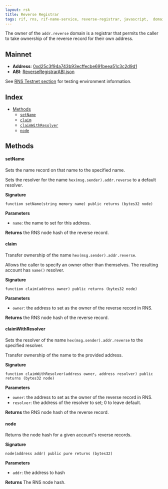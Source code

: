 ```yaml
---
layout: rsk
title: Reverse Registrar
tags: rif, rns, rif-name-service, reverse-registrar, javascript,  domains, address, integrate, resolver, node, sdk, libraries, infrastructure, protocols, mvp, design, rbtc, defi, decentralized, quick-start, guides, tutorial, networks, dapps, tools, rsk, ethereum, smart-contracts, install, get-started, how-to, mainnet, testnet, contracts, wallets, web3, crypto
---
```


The owner of the `addr.reverse` domain is a registrar that permits the caller to take ownership of the reverse record for their own address.

## Mainnet

- **Address**: [0xd25c3f94a743b93ecffecbe691beea51c3c2d9d1](https://explorer.rsk.co/address/0xd25c3f94a743b93ecffecbe691beea51c3c2d9d1)
- **ABI**: [ReverseRegistrarABI.json](/rif/rns/architecture/ReverseRegistrarABI.json)

See [RNS Testnet section](/rif/rns/testnet) for testing environment information.

## Index

- [Methods](#methods)
  - [`setName`](#setname)
  - [`claim`](#claim)
  - [`claimWithResolver`](#claimwithresolver)
  - [`node`](#node)

## Methods

#### setName

Sets the name record on that name to the specified name.

Sets the resolver for the name `hex(msg.sender).addr.reverse` to a default resolver.

**Signature**

```
function setName(string memory name) public returns (bytes32 node)
```

**Parameters**

- `name`: the name to set for this address.

**Returns** the RNS node hash of the reverse record.

#### claim

Transfer ownership of the name `hex(msg.sender).addr.reverse`.

Allows the caller to specify an owner other than themselves. The resulting account has `name()` resolver.

**Signature**

```
function claim(address owner) public returns (bytes32 node)
```

**Parameters**

- `owner`: the address to set as the owner of the reverse record in RNS.

**Returns** the RNS node hash of the reverse record.

#### claimWithResolver

Sets the resolver of the name `hex(msg.sender).addr.reverse` to the specified resolver.

Transfer ownership of the name to the provided address.

**Signature**

```
function claimWithResolver(address owner, address resolver) public returns (bytes32 node)
```

**Parameters**

- `owner`: the address to set as the owner of the reverse record in RNS.
- `resolver`: the address of the resolver to set; 0 to leave default.

**Returns** the RNS node hash of the reverse record.

#### node

Returns the node hash for a given account's reverse records.

**Signature**

```
node(address addr) public pure returns (bytes32)
```

**Parameters**

- `addr`: the address to hash

**Returns** The RNS node hash.
